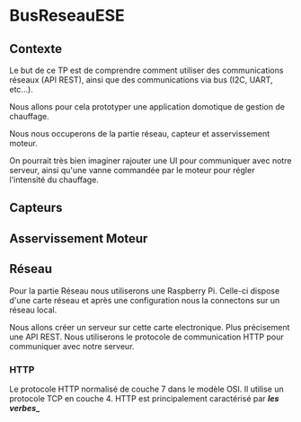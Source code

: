 # BusReseauESE

## Contexte

Le but de ce TP est de comprendre comment utiliser des communications réseaux (API REST), ainsi que des communications via bus (I2C, UART, etc...).

Nous allons pour cela prototyper une application domotique de gestion de chauffage.

Nous nous occuperons de la partie réseau, capteur et asservissement moteur. 

On pourrait très bien imaginer rajouter une UI pour communiquer avec notre serveur, ainsi qu'une vanne commandée par le moteur pour régler l'intensité du chauffage.


## Capteurs



## Asservissement Moteur



## Réseau

Pour la partie Réseau nous utiliserons une Raspberry Pi. Celle-ci dispose d'une carte réseau et après une configuration nous la connectons sur un réseau local.

Nous allons créer un serveur sur cette carte electronique. Plus précisement une API REST. Nous utiliserons le protocole de communication HTTP pour communiquer avec notre serveur.

### HTTP
Le protocole HTTP normalisé de couche 7 dans le modèle OSI. Il utilise un protocole TCP en couche 4.
HTTP est principalement caractérisé par **_les verbes__** 

